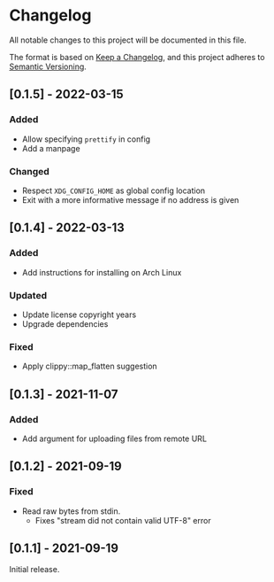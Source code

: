 # Changelog
All notable changes to this project will be documented in this file.

The format is based on [Keep a Changelog](https://keepachangelog.com/en/1.0.0/),
and this project adheres to [Semantic Versioning](https://semver.org/spec/v2.0.0.html).

## [0.1.5] - 2022-03-15
### Added
- Allow specifying `prettify` in config
- Add a manpage

### Changed
- Respect `XDG_CONFIG_HOME` as global config location
- Exit with a more informative message if no address is given

## [0.1.4] - 2022-03-13
### Added
- Add instructions for installing on Arch Linux

### Updated
- Update license copyright years
- Upgrade dependencies

### Fixed
- Apply clippy::map_flatten suggestion

## [0.1.3] - 2021-11-07
### Added
- Add argument for uploading files from remote URL

## [0.1.2] - 2021-09-19
### Fixed
- Read raw bytes from stdin.
  - Fixes "stream did not contain valid UTF-8" error

## [0.1.1] - 2021-09-19
Initial release.

